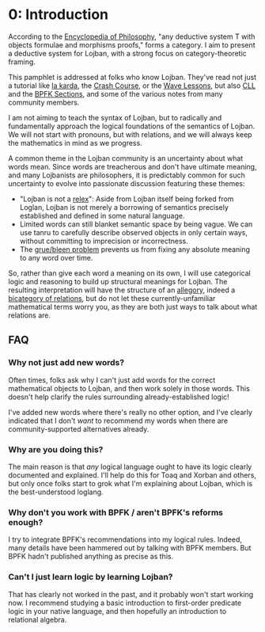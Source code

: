 # 0: Introduction

According to the [Encyclopedia of
Philosophy](https://plato.stanford.edu/entries/category-theory/), "any
deductive system T with objects formulae and morphisms proofs," forms a
category. I aim to present a deductive system for Lojban, with a strong focus
on category-theoretic framing.

This pamphlet is addressed at folks who know Lojban. They've read not just a
tutorial like [la
karda](http://ldlework.com/projects/cards/la-karda/index.html), the [Crash
Course](https://mw.lojban.org/papri/The_Crash_Course_in_Lojban), or the [Wave
Lessons](https://mw.lojban.org/papri/Lojban_Wave_Lessons), but also
[CLL](https://lojban.org/publications/cll/cll_v1.1_xhtml-section-chunks/) and
the [BPFK Sections](https://mw.lojban.org/papri/Category:BPFK_Section), and
some of the various notes from many community members.

I am not aiming to teach the syntax of Lojban, but to radically and
fundamentally approach the logical foundations of the semantics of Lojban. We
will not start with pronouns, but with relations, and we will always keep the
mathematics in mind as we progress.

A common theme in the Lojban community is an uncertainty about what words
mean. Since words are treacherous and don't have ultimate meaning, and many
Lojbanists are philosophers, it is predictably common for such uncertainty to
evolve into passionate discussion featuring these themes:

* "Lojban is not a
  [relex](https://en.wikibooks.org/wiki/Conlang/Types#Relexes)": Aside from
  Lojban itself being forked from Loglan, Lojban is not merely a borrowing of
  semantics precisely established and defined in some natural language.
* Limited words can still blanket semantic space by being vague. We can use
  tanru to carefully describe observed objects in only certain ways, without
  committing to imprecision or incorrectness.
* The [grue/bleen
  problem](https://en.wikipedia.org/wiki/New_riddle_of_induction#Grue_and_bleen)
  prevents us from fixing any absolute meaning to any word over time.

So, rather than give each word a meaning on its own, I will use categorical
logic and reasoning to build up structural meanings for Lojban. The resulting
interpretation will have the structure of an
[allegory](https://en.wikipedia.org/wiki/Allegory_(mathematics)), indeed a
[bicategory of
relations](https://ncatlab.org/nlab/show/bicategory+of+relations), but do not
let these currently-unfamiliar mathematical terms worry you, as they are both
just ways to talk about what relations are.

## FAQ

### Why not just add new words?

Often times, folks ask why I can't just add words for the correct mathematical
objects to Lojban, and then work solely in those words. This doesn't help
clarify the rules surrounding already-established logic!

I've added new words where there's really no other option, and I've clearly
indicated that I don't *want* to recommend my words when there are
community-supported alternatives already.

### Why are you doing this?

The main reason is that *any* logical language ought to have its logic clearly
documented and explained. I'll help do this for Toaq and Xorban and others,
but only once folks start to grok what I'm explaining about Lojban, which is
the best-understood loglang.

### Why don't you work with BPFK / aren't BPFK's reforms enough?

I try to integrate BPFK's recommendations into my logical rules. Indeed, many
details have been hammered out by talking with BPFK members. But BPFK hadn't
published anything as precise as this.

### Can't I just learn logic by learning Lojban?

That has clearly not worked in the past, and it probably won't start working
now. I recommend studying a basic introduction to first-order predicate logic
in your native language, and then hopefully an introduction to relational
algebra.
